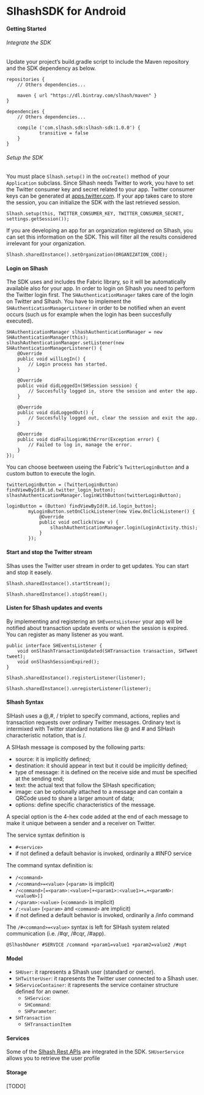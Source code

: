 # SlhashSDK for Android



#### Getting Started

###### Integrate the SDK

Update your project’s build.gradle script to include the Maven repository and the SDK dependency as below.

```
repositories {
	// Others dependencies...
	
	maven { url "https://dl.bintray.com/slhash/maven" }
}

dependencies {
	// Others dependencies...
    
	compile ('com.slhash.sdk:slhash-sdk:1.0.0') {
        	transitive = false
	}
}
```

###### Setup the SDK

You must place `Slhash.setup()` in the `onCreate()` method of your `Application` subclass. Since Slhash needs Twitter to work, you have to set the Twitter consumer key and secret related to your app. Twitter consumer keys can be generated at [apps.twitter.com](https://apps.twitter.com). If your app takes care to store the session, you can initialize the SDK with the last retrieved session.

```
Slhash.setup(this, TWITTER_CONSUMER_KEY, TWITTER_CONSUMER_SECRET, settings.getSession());
```

If you are developing an app for an organization registered on Slhash, you can set this information on the SDK. This will filter all the results considered irrelevant for your organization.

```
Slhash.sharedInstance().setOrganization(ORGANIZATION_CODE);
```
#### Login on Slhash

The SDK uses and includes the Fabric library, so it will be automatically available also for your app. In order to login on Slhash you need to perform the Twitter login first. The `SHAuthenticationManager` takes care of the login on Twitter and Slhash. You have to implement the `SHAuthenticationManagerListener` in order to be notified when an event occurs (such us for example when the login has been succesfully executed).

```
SHAuthenticationManager slhashAuthenticationManager = new SHAuthenticationManager(this);
slhashAuthenticationManager.setListener(new SHAuthenticationManagerListener() {
	@Override
	public void willLogIn() {
		// Login process has started.
	}

	@Override
	public void didLoggedIn(SHSession session) {
		// Succesfully logged in, store the session and enter the app.
	}

	@Override
	public void didLoggedOut() {
		// Succesfully logged out, clear the session and exit the app.
	}

	@Override
	public void didFailLoginWithError(Exception error) {
		// Failed to log in, manage the error.
	}
});
```

You can choose beetween useing the Fabric's `TwitterLoginButton` and a custom button to execute the login.

```
twitterLoginButton = (TwitterLoginButton) findViewById(R.id.twitter_login_button);
slhashAuthenticationManager.loginWithButton(twitterLoginButton);
```

```
loginButton = (Button) findViewById(R.id.login_button);
		myLoginButton.setOnClickListener(new View.OnClickListener() {
			@Override
			public void onClick(View v) {
				slhashAuthenticationManager.login(LoginActivity.this);
			}
		});
```

#### Start and stop the Twitter stream

Slhas uses the Twitter user stream in order to get updates. You can start and stop it easely.

```
Slhash.sharedInstance().startStream();
```

```
Slhash.sharedInstance().stopStream();
```

#### Listen for Slhash updates and events

By implementing and registering an `SHEventsListener` your app will be notified about transaction update events or when the session is expired. You can register as many listener as you want.

```
public interface SHEventsListener {
	void onSlhashTransactionUpdated(SHTransaction transaction, SHTweet tweet);
	void onSlhashSessionExpired();
}
```

```
Slhash.sharedInstance().registerListener(listener);
```

```
Slhash.sharedInstance().unregisterListener(listener);
```
#### Slhash Syntax

SlHash uses a @,#, / triplet to specify command, actions, replies and transaction requests over ordinary Twitter messages. Ordinary text is intermixed with Twitter standard notations like @ and # and SlHash characteristic notation, that is  /. 

A SlHash message is composed by the following parts:
* source: it is implicitly defined;
* destination: it should appear in text but it could be implicitly defined;
* type of message: it is defined on the receive side and must be specified at the sending end;
* text: the actual text that follow the SlHash specification; 
* image: can be  optionally attached to a message and can contain a QRCode used to share a larger amount of data;
* options: define specific characteristics of the message.

A special option is the 4-hex code added at the end of each message to make it unique between a sender and  a receiver on Twitter.

The service syntax definition is
* `#<service>`
* if not defined a default behavior is invoked, ordinarily a #INFO service

The command syntax definition is:
* `/<command>`
* `/<command>=<value>` (`<param>` is implicit)
* `/<command>[=<param>:<value>[+<param1>:<value1>+…+<paramN>:<valueN>]]`
* `/<param>:<value>` (`<command>` is implicit)
* `/:<value>` (`<param>` and `<command>` are implicit)
* if not defined a default behavior is invoked, ordinarily a /info command

The `/#<command>=<value>` syntax  is left for SlHash system related communication (i.e. /#qr, /#cqr, /#app).

```
@SlhashOwner #SERVICE /command +param1=value1 +param2=value2 /#opt
```

#### Model

* `SHUser`: it rapresents a Slhash user (standard or owner).
* `SHTwitterUser`: it rapresents the Twitter user connected to a Slhash user.
* `SHServiceContainer`: it rapresents the service container structure defined for an owner.
	* `SHService`: 
	* `SHCommand`:
	* `SHParameter`:
* `SHTransaction`
	* `SHTransactionItem`

#### Services

Some of the [Slhash Rest APIs](http://slhash.ennova-research.com/documentation/api/service/index.html) are integrated in the SDK. `SHUserService` allows you to retrieve the user profile


#### Storage

[TODO]


